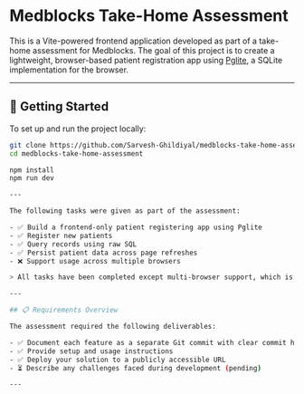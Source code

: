 # Medblocks Take-Home Assessment

This is a Vite-powered frontend application developed as part of a take-home assessment for Medblocks. The goal of this project is to create a lightweight, browser-based patient registration app using [Pglite](https://github.com/lvce-editor/pglite), a SQLite implementation for the browser.

---

## 🚀 Getting Started

To set up and run the project locally:

```bash
git clone https://github.com/Sarvesh-Ghildiyal/medblocks-take-home-assessment.git
cd medblocks-take-home-assessment

npm install
npm run dev

---

The following tasks were given as part of the assessment:

- ✅ Build a frontend-only patient registering app using Pglite  
- ✅ Register new patients  
- ✅ Query records using raw SQL  
- ✅ Persist patient data across page refreshes  
- ❌ Support usage across multiple browsers  

> All tasks have been completed except multi-browser support, which is currently under review.

---

## 📋 Requirements Overview

The assessment required the following deliverables:

- ✅ Document each feature as a separate Git commit with clear commit history  
- ✅ Provide setup and usage instructions  
- ✅ Deploy your solution to a publicly accessible URL  
- ⏳ Describe any challenges faced during development (pending)

---
